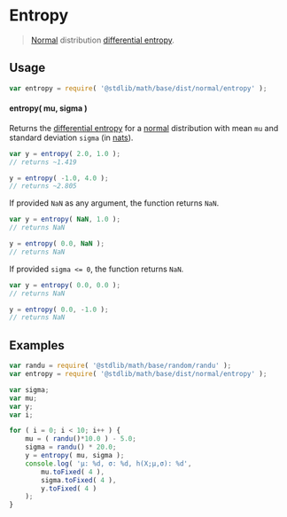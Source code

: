 # Entropy

> [Normal][normal] distribution [differential entropy][entropy].


<!-- Section to include introductory text. Make sure to keep an empty line after the intro `section` element and another before the `/section` close. -->

<section class="intro">

</section>

<!-- /.intro -->

<!-- Package usage documentation. -->

<section class="usage">

## Usage

``` javascript
var entropy = require( '@stdlib/math/base/dist/normal/entropy' );
```

#### entropy( mu, sigma )

Returns the [differential entropy][entropy] for a [normal][normal] distribution with mean `mu` and standard deviation `sigma` (in [nats][nats]).

``` javascript
var y = entropy( 2.0, 1.0 );
// returns ~1.419

y = entropy( -1.0, 4.0 );
// returns ~2.805
```

If provided `NaN` as any argument, the function returns `NaN`.

``` javascript
var y = entropy( NaN, 1.0 );
// returns NaN

y = entropy( 0.0, NaN );
// returns NaN
```

If provided `sigma <= 0`, the function returns `NaN`.

``` javascript
var y = entropy( 0.0, 0.0 );
// returns NaN

y = entropy( 0.0, -1.0 );
// returns NaN
```

</section>

<!-- /.usage -->

<!-- Package usage notes. Make sure to keep an empty line after the `section` element and another before the `/section` close. -->

<section class="notes">

</section>

<!-- /.notes -->

<!-- Package usage examples. -->

<section class="examples">

## Examples

``` javascript
var randu = require( '@stdlib/math/base/random/randu' );
var entropy = require( '@stdlib/math/base/dist/normal/entropy' );

var sigma;
var mu;
var y;
var i;

for ( i = 0; i < 10; i++ ) {
    mu = ( randu()*10.0 ) - 5.0;
    sigma = randu() * 20.0;
    y = entropy( mu, sigma );
    console.log( 'µ: %d, σ: %d, h(X;µ,σ): %d',
        mu.toFixed( 4 ),
        sigma.toFixed( 4 ),
        y.toFixed( 4 )
    );
}
```

</section>

<!-- /.examples -->

<!-- Section to include cited references. If references are included, add a horizontal rule *before* the section. Make sure to keep an empty line after the `section` element and another before the `/section` close. -->

<section class="references">

</section>

<!-- /.references -->

<!-- Section for all links. Make sure to keep an empty line after the `section` element and another before the `/section` close. -->

<section class="links">

[normal]: https://en.wikipedia.org/wiki/Normal_distribution
[entropy]: https://en.wikipedia.org/wiki/Entropy_%28information_theory%29
[nats]: https://en.wikipedia.org/wiki/Nat_%28unit%29

</section>

<!-- /.links -->
